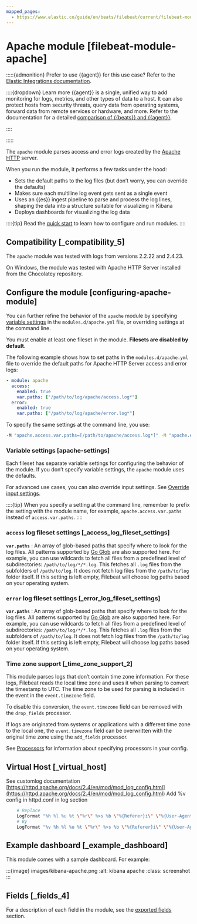 ```yaml
---
mapped_pages:
  - https://www.elastic.co/guide/en/beats/filebeat/current/filebeat-module-apache.html
---
```


# Apache module [filebeat-module-apache]

:::::{admonition} Prefer to use {{agent}} for this use case?
Refer to the [Elastic Integrations documentation](integration-docs://reference/apache/index.md).

::::{dropdown} Learn more
{{agent}} is a single, unified way to add monitoring for logs, metrics, and other types of data to a host. It can also protect hosts from security threats, query data from operating systems, forward data from remote services or hardware, and more. Refer to the documentation for a detailed [comparison of {{beats}} and {{agent}}](docs-content://reference/ingestion-tools/fleet/index.md).

::::


:::::


The `apache` module parses access and error logs created by the [Apache HTTP](https://httpd.apache.org/) server.

When you run the module, it performs a few tasks under the hood:

* Sets the default paths to the log files (but don’t worry, you can override the defaults)
* Makes sure each multiline log event gets sent as a single event
* Uses an {{es}} ingest pipeline to parse and process the log lines, shaping the data into a structure suitable for visualizing in Kibana
* Deploys dashboards for visualizing the log data

::::{tip}
Read the [quick start](/reference/filebeat/filebeat-installation-configuration.md) to learn how to configure and run modules.
::::



## Compatibility [_compatibility_5]

The `apache` module was tested with logs from versions 2.2.22 and 2.4.23.

On Windows, the module was tested with Apache HTTP Server installed from the Chocolatey repository.


## Configure the module [configuring-apache-module]

You can further refine the behavior of the `apache` module by specifying [variable settings](#apache-settings) in the `modules.d/apache.yml` file, or overriding settings at the command line.

You must enable at least one fileset in the module. **Filesets are disabled by default.**

The following example shows how to set paths in the `modules.d/apache.yml` file to override the default paths for Apache HTTP Server access and error logs:

```yaml
- module: apache
  access:
    enabled: true
    var.paths: ["/path/to/log/apache/access.log*"]
  error:
    enabled: true
    var.paths: ["/path/to/log/apache/error.log*"]
```

To specify the same settings at the command line, you use:

```sh
-M "apache.access.var.paths=[/path/to/apache/access.log*]" -M "apache.error.var.paths=[/path/to/log/apache/error.log*]"
```


### Variable settings [apache-settings]

Each fileset has separate variable settings for configuring the behavior of the module. If you don’t specify variable settings, the `apache` module uses the defaults.

For advanced use cases, you can also override input settings. See [Override input settings](/reference/filebeat/advanced-settings.md).

::::{tip}
When you specify a setting at the command line, remember to prefix the setting with the module name, for example, `apache.access.var.paths` instead of `access.var.paths`.
::::



### `access` log fileset settings [_access_log_fileset_settings]

**`var.paths`**
:   An array of glob-based paths that specify where to look for the log files. All patterns supported by [Go Glob](https://golang.org/pkg/path/filepath/#Glob) are also supported here. For example, you can use wildcards to fetch all files from a predefined level of subdirectories: `/path/to/log/*/*.log`. This fetches all `.log` files from the subfolders of `/path/to/log`. It does not fetch log files from the `/path/to/log` folder itself. If this setting is left empty, Filebeat will choose log paths based on your operating system.


### `error` log fileset settings [_error_log_fileset_settings]

**`var.paths`**
:   An array of glob-based paths that specify where to look for the log files. All patterns supported by [Go Glob](https://golang.org/pkg/path/filepath/#Glob) are also supported here. For example, you can use wildcards to fetch all files from a predefined level of subdirectories: `/path/to/log/*/*.log`. This fetches all `.log` files from the subfolders of `/path/to/log`. It does not fetch log files from the `/path/to/log` folder itself. If this setting is left empty, Filebeat will choose log paths based on your operating system.


### Time zone support [_time_zone_support_2]

This module parses logs that don’t contain time zone information. For these logs, Filebeat reads the local time zone and uses it when parsing to convert the timestamp to UTC. The time zone to be used for parsing is included in the event in the `event.timezone` field.

To disable this conversion, the `event.timezone` field can be removed with the `drop_fields` processor.

If logs are originated from systems or applications with a different time zone to the local one, the `event.timezone` field can be overwritten with the original time zone using the `add_fields` processor.

See [Processors](/reference/filebeat/filtering-enhancing-data.md) for information about specifying processors in your config.


## Virtual Host [_virtual_host]

See customlog documentation  [https://httpd.apache.org/docs/2.4/en/mod/mod_log_config.html](https://httpd.apache.org/docs/2.4/en/mod/mod_log_config.html) Add %v config in httpd.conf in log section

```sh
    # Replace
    LogFormat "%h %l %u %t \"%r\" %>s %b \"%{Referer}i\" \"%{User-Agent}i\"" combined
    # By
    LogFormat "%v %h %l %u %t \"%r\" %>s %b \"%{Referer}i\" \"%{User-Agent}i\"" combined
```


## Example dashboard [_example_dashboard]

This module comes with a sample dashboard. For example:

:::{image} images/kibana-apache.png
:alt: kibana apache
:class: screenshot
:::


## Fields [_fields_4]

For a description of each field in the module, see the [exported fields](/reference/filebeat/exported-fields-apache.md) section.
